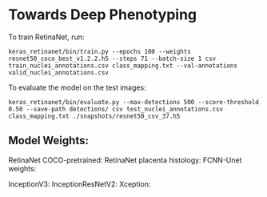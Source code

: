 # Towards Deep Phenotyping

To train RetinaNet, run:

```
keras_retinanet/bin/train.py --epochs 100 --weights resnet50_coco_best_v1.2.2.h5 --steps 71 --batch-size 1 csv train_nuclei_annotations.csv class_mapping.txt --val-annotations valid_nuclei_annotations.csv 
```

To evaluate the model on the test images:

```
keras_retinanet/bin/evaluate.py --max-detections 500 --score-threshold 0.50 --save-path detections/ csv test_nuclei_annotations.csv class_mapping.txt ./snapshots/resnet50_csv_37.h5 
```
## Model Weights:

RetinaNet COCO-pretrained: <links here>
RetinaNet placenta histology:
FCNN-Unet weights:

InceptionV3:
InceptionResNetV2:
Xception:
